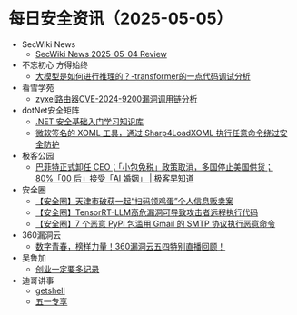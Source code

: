 # 每日安全资讯（2025-05-05）

- SecWiki News
  - [SecWiki News 2025-05-04 Review](http://www.sec-wiki.com/?2025-05-04)
- 不忘初心 方得始终
  - [大模型是如何进行推理的？-transformer的一点代码调试分析](http://terenceli.github.io/%E6%8A%80%E6%9C%AF/2025/05/04/how-llm-inference)
- 看雪学苑
  - [zyxel路由器CVE-2024-9200漏洞调用链分析](https://mp.weixin.qq.com/s?__biz=MjM5NTc2MDYxMw==&mid=2458593264&idx=1&sn=677156abb956ed47c5886b74f930f289&subscene=0)
- dotNet安全矩阵
  - [.NET 安全基础入门学习知识库](https://mp.weixin.qq.com/s?__biz=MzUyOTc3NTQ5MA==&mid=2247499591&idx=2&sn=66d8e4343d4a5d243802ebf92954a9e9&subscene=0)
  - [微软签名的 XOML 工具，通过 Sharp4LoadXOML 执行任意命令绕过安全防护](https://mp.weixin.qq.com/s?__biz=MzUyOTc3NTQ5MA==&mid=2247499591&idx=3&sn=6fec4ffa26cc9d626fd22e8e54dd14d2&subscene=0)
- 极客公园
  - [巴菲特正式卸任 CEO；「小包免税」政策取消，多国停止美国供货；80%「00 后」接受「AI 婚姻」 | 极客早知道](https://mp.weixin.qq.com/s?__biz=MTMwNDMwODQ0MQ==&mid=2653078713&idx=1&sn=e3a149e57318f1376da5715fcdefa9a5&subscene=0)
- 安全圈
  - [【安全圈】天津市破获一起“扫码领鸡蛋”个人信息贩卖案](https://mp.weixin.qq.com/s?__biz=MzIzMzE4NDU1OQ==&mid=2652069434&idx=1&sn=e2f2f03c03e7a3796d3f1c7f7ba7936b&subscene=0)
  - [【安全圈】TensorRT-LLM高危漏洞可导致攻击者远程执行代码](https://mp.weixin.qq.com/s?__biz=MzIzMzE4NDU1OQ==&mid=2652069434&idx=2&sn=d5df9c61dfde5337bda54bd34af3c2af&subscene=0)
  - [【安全圈】7 个恶意 PyPI 包滥用 Gmail 的 SMTP 协议执行恶意命令](https://mp.weixin.qq.com/s?__biz=MzIzMzE4NDU1OQ==&mid=2652069434&idx=3&sn=b1aa5eaeefb5067a413edc8afb26842b&subscene=0)
- 360漏洞云
  - [数字青春，榜样力量！360漏洞云五四特别直播回顾！](https://mp.weixin.qq.com/s?__biz=Mzg5MTc5Mzk2OA==&mid=2247503712&idx=1&sn=3aedd26d153b0fa835c0002d815b5a8e&subscene=0)
- 吴鲁加
  - [创业一定要多记录](https://mp.weixin.qq.com/s?__biz=Mzg5NDY4ODM1MA==&mid=2247485350&idx=1&sn=31b04f535e40dd286bde8ad83232ecbe&subscene=0)
- 迪哥讲事
  - [getshell](https://mp.weixin.qq.com/s?__biz=MzIzMTIzNTM0MA==&mid=2247497550&idx=1&sn=7668eeafa00a0d861ce0265a71970618&subscene=0)
  - [五一专享](https://mp.weixin.qq.com/s?__biz=MzIzMTIzNTM0MA==&mid=2247497550&idx=2&sn=5206b734835493a8f97de5062266b33e&subscene=0)
